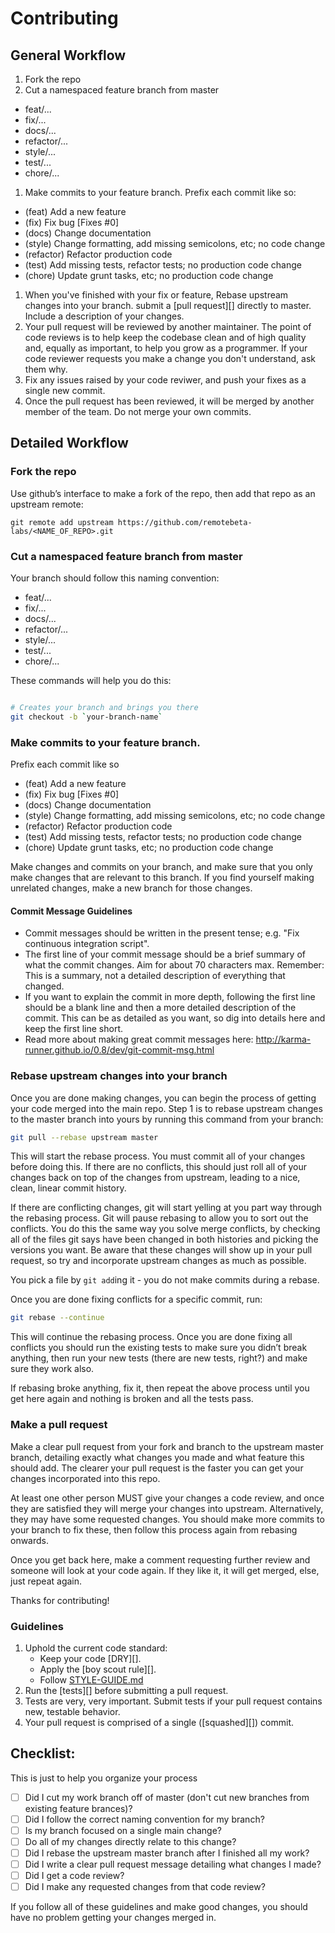 # Contributing

## General Workflow

1. Fork the repo
1. Cut a namespaced feature branch from master
  - feat/...
  - fix/...
  - docs/...
  - refactor/...
  - style/...
  - test/...
  - chore/...
1. Make commits to your feature branch. Prefix each commit like so:
  - (feat) Add a new feature
  - (fix) Fix bug [Fixes #0]
  - (docs) Change documentation
  - (style) Change formatting, add missing semicolons, etc; no code change
  - (refactor) Refactor production code
  - (test) Add missing tests, refactor tests; no production code change
  - (chore) Update grunt tasks, etc; no production code change
1. When you've finished with your fix or feature, Rebase upstream changes into your branch. submit a [pull request][]
   directly to master. Include a description of your changes.
1. Your pull request will be reviewed by another maintainer. The point of code
   reviews is to help keep the codebase clean and of high quality and, equally
   as important, to help you grow as a programmer. If your code reviewer
   requests you make a change you don't understand, ask them why.
1. Fix any issues raised by your code reviwer, and push your fixes as a single
   new commit.
1. Once the pull request has been reviewed, it will be merged by another member of the team. Do not merge your own commits.

## Detailed Workflow

### Fork the repo

Use github’s interface to make a fork of the repo, then add that repo as an upstream remote:

```
git remote add upstream https://github.com/remotebeta-labs/<NAME_OF_REPO>.git
```

### Cut a namespaced feature branch from master

Your branch should follow this naming convention:
  - feat/...
  - fix/...
  - docs/...
  - refactor/...
  - style/...
  - test/...
  - chore/...

These commands will help you do this:

``` bash

# Creates your branch and brings you there
git checkout -b `your-branch-name`
```

### Make commits to your feature branch.

Prefix each commit like so
  - (feat) Add a new feature
  - (fix) Fix bug [Fixes #0]
  - (docs) Change documentation
  - (style) Change formatting, add missing semicolons, etc; no code change
  - (refactor) Refactor production code
  - (test) Add missing tests, refactor tests; no production code change
  - (chore) Update grunt tasks, etc; no production code change

Make changes and commits on your branch, and make sure that you
only make changes that are relevant to this branch. If you find
yourself making unrelated changes, make a new branch for those
changes.

#### Commit Message Guidelines

- Commit messages should be written in the present tense; e.g. "Fix continuous
  integration script".
- The first line of your commit message should be a brief summary of what the
  commit changes. Aim for about 70 characters max. Remember: This is a summary,
  not a detailed description of everything that changed.
- If you want to explain the commit in more depth, following the first line should
  be a blank line and then a more detailed description of the commit. This can be
  as detailed as you want, so dig into details here and keep the first line short.
- Read more about making great commit messages here:
  http://karma-runner.github.io/0.8/dev/git-commit-msg.html

### Rebase upstream changes into your branch

Once you are done making changes, you can begin the process of getting
your code merged into the main repo. Step 1 is to rebase upstream
changes to the master branch into yours by running this command
from your branch:

```bash
git pull --rebase upstream master
```

This will start the rebase process. You must commit all of your changes
before doing this. If there are no conflicts, this should just roll all
of your changes back on top of the changes from upstream, leading to a
nice, clean, linear commit history.

If there are conflicting changes, git will start yelling at you part way
through the rebasing process. Git will pause rebasing to allow you to sort
out the conflicts. You do this the same way you solve merge conflicts,
by checking all of the files git says have been changed in both histories
and picking the versions you want. Be aware that these changes will show
up in your pull request, so try and incorporate upstream changes as much
as possible.

You pick a file by `git add`ing it - you do not make commits during a
rebase.

Once you are done fixing conflicts for a specific commit, run:

```bash
git rebase --continue
```

This will continue the rebasing process. Once you are done fixing all
conflicts you should run the existing tests to make sure you didn’t break
anything, then run your new tests (there are new tests, right?) and
make sure they work also.

If rebasing broke anything, fix it, then repeat the above process until
you get here again and nothing is broken and all the tests pass.

### Make a pull request

Make a clear pull request from your fork and branch to the upstream master
branch, detailing exactly what changes you made and what feature this
should add. The clearer your pull request is the faster you can get
your changes incorporated into this repo.

At least one other person MUST give your changes a code review, and once
they are satisfied they will merge your changes into upstream. Alternatively,
they may have some requested changes. You should make more commits to your
branch to fix these, then follow this process again from rebasing onwards.

Once you get back here, make a comment requesting further review and
someone will look at your code again. If they like it, it will get merged,
else, just repeat again.

Thanks for contributing!

### Guidelines

1. Uphold the current code standard:
    - Keep your code [DRY][].
    - Apply the [boy scout rule][].
    - Follow [STYLE-GUIDE.md](STYLE-GUIDE.md)
1. Run the [tests][] before submitting a pull request.
1. Tests are very, very important. Submit tests if your pull request contains
   new, testable behavior.
1. Your pull request is comprised of a single ([squashed][]) commit.

## Checklist:

This is just to help you organize your process

- [ ] Did I cut my work branch off of master (don't cut new branches from existing feature brances)?
- [ ] Did I follow the correct naming convention for my branch?
- [ ] Is my branch focused on a single main change?
 - [ ] Do all of my changes directly relate to this change?
- [ ] Did I rebase the upstream master branch after I finished all my
  work?
- [ ] Did I write a clear pull request message detailing what changes I made?
- [ ] Did I get a code review?
 - [ ] Did I make any requested changes from that code review?

If you follow all of these guidelines and make good changes, you should have
no problem getting your changes merged in.


<!-- Links -->
[curriculum workflow diagram]: http://i.imgur.com/p0e4tQK.png
[cons of merge]: https://f.cloud.github.com/assets/1577682/1458274/1391ac28-435e-11e3-88b6-69c85029c978.png
[tools workflow diagram]: http://i.imgur.com/kzlrDj7.png
[Git Flow]: http://nvie.com/posts/a-successful-git-branching-model/
[GitHub Flow]: http://scottchacon.com/2011/08/31/github-flow.html
[Squash]: http://gitready.com/advanced/2009/02/10/squashing-commits-with-rebase.html
